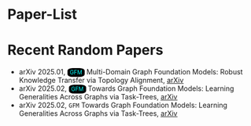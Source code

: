 # Paper-List


# Recent Random Papers

- arXiv 2025.01, <span style="background-color: #000; color: #0ff; padding: 2px 5px; border-radius: 30%; font-size: 0.8em;">GFM</span> Multi-Domain Graph Foundation Models: Robust Knowledge Transfer via Topology Alignment, <u>[arXiv](https://arxiv.org/abs/2502.02017#:~:text=To%20address%20these%20issues%2C%20we%20propose%20the%20Multi-Domain,leverages%20cross-domain%20topological%20information%20to%20facilitate%20robust%20knowledg)</u>
- arXiv 2025.02, <span style="background-color: #000; color: #0ff; padding: 2px 5px; border-radius: 30%; font-size: 0.8em;">GFM</span> Towards Graph Foundation Models: Learning Generalities Across Graphs via Task-Trees, <u>[arXiv](https://arxiv.org/abs/2412.16441)</u>
- arXiv 2025.02, `GFM` Towards Graph Foundation Models: Learning Generalities Across Graphs via Task-Trees, <u>[arXiv](https://arxiv.org/abs/2412.16441)</u>



